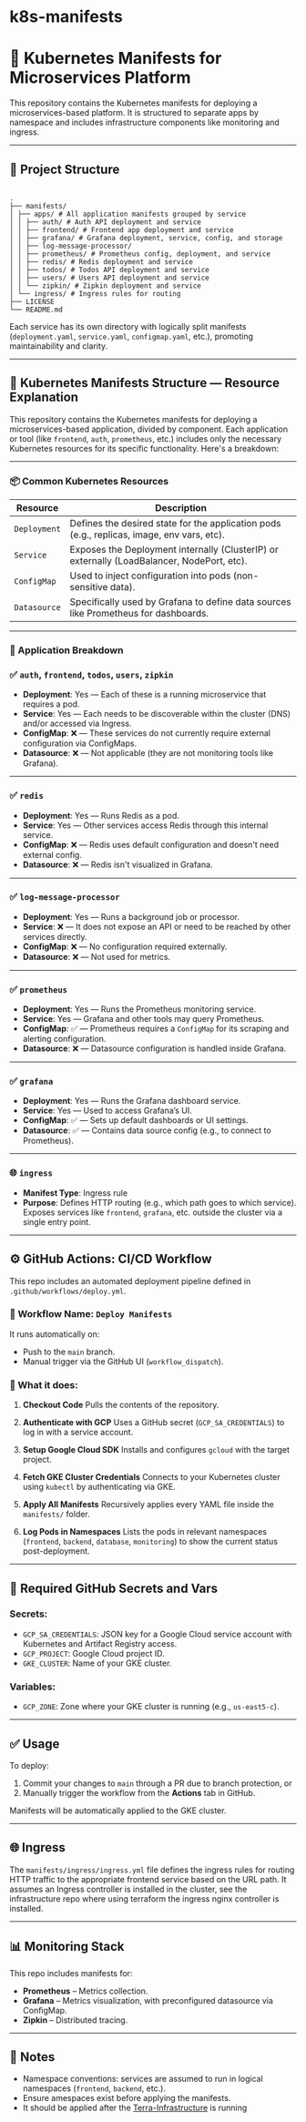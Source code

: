 # k8s-manifests

# 🚀 Kubernetes Manifests for Microservices Platform

This repository contains the Kubernetes manifests for deploying a microservices-based platform. It is structured to separate apps by namespace and includes infrastructure components like monitoring and ingress.

---

## 📁 Project Structure

```

.
├── manifests/
│ ├── apps/ # All application manifests grouped by service
│ │ ├── auth/ # Auth API deployment and service
│ │ ├── frontend/ # Frontend app deployment and service
│ │ ├── grafana/ # Grafana deployment, service, config, and storage
│ │ ├── log-message-processor/
│ │ ├── prometheus/ # Prometheus config, deployment, and service
│ │ ├── redis/ # Redis deployment and service
│ │ ├── todos/ # Todos API deployment and service
│ │ ├── users/ # Users API deployment and service
│ │ └── zipkin/ # Zipkin deployment and service
│ └── ingress/ # Ingress rules for routing
├── LICENSE
└── README.md

```

Each service has its own directory with logically split manifests (`deployment.yaml`, `service.yaml`, `configmap.yaml`, etc.), promoting maintainability and clarity.

---

## 📄 Kubernetes Manifests Structure — Resource Explanation

This repository contains the Kubernetes manifests for deploying a microservices-based application, divided by component. Each application or tool (like `frontend`, `auth`, `prometheus`, etc.) includes only the necessary Kubernetes resources for its specific functionality. Here's a breakdown:

---

### 📦 Common Kubernetes Resources

| Resource     | Description                                                                                |
| ------------ | ------------------------------------------------------------------------------------------ |
| `Deployment` | Defines the desired state for the application pods (e.g., replicas, image, env vars, etc). |
| `Service`    | Exposes the Deployment internally (ClusterIP) or externally (LoadBalancer, NodePort, etc). |
| `ConfigMap`  | Used to inject configuration into pods (non-sensitive data).                               |
| `Datasource` | Specifically used by Grafana to define data sources like Prometheus for dashboards.        |

---

### 🧩 Application Breakdown

### ✅ `auth`, `frontend`, `todos`, `users`, `zipkin`

- **Deployment**: Yes — Each of these is a running microservice that requires a pod.
- **Service**: Yes — Each needs to be discoverable within the cluster (DNS) and/or accessed via Ingress.
- **ConfigMap**: ❌ — These services do not currently require external configuration via ConfigMaps.
- **Datasource**: ❌ — Not applicable (they are not monitoring tools like Grafana).

---

### ✅ `redis`

- **Deployment**: Yes — Runs Redis as a pod.
- **Service**: Yes — Other services access Redis through this internal service.
- **ConfigMap**: ❌ — Redis uses default configuration and doesn't need external config.
- **Datasource**: ❌ — Redis isn't visualized in Grafana.

---

### ✅ `log-message-processor`

- **Deployment**: Yes — Runs a background job or processor.
- **Service**: ❌ — It does not expose an API or need to be reached by other services directly.
- **ConfigMap**: ❌ — No configuration required externally.
- **Datasource**: ❌ — Not used for metrics.

---

### ✅ `prometheus`

- **Deployment**: Yes — Runs the Prometheus monitoring service.
- **Service**: Yes — Grafana and other tools may query Prometheus.
- **ConfigMap**: ✅ — Prometheus requires a `ConfigMap` for its scraping and alerting configuration.
- **Datasource**: ❌ — Datasource configuration is handled inside Grafana.

---

### ✅ `grafana`

- **Deployment**: Yes — Runs the Grafana dashboard service.
- **Service**: Yes — Used to access Grafana’s UI.
- **ConfigMap**: ✅ — Sets up default dashboards or UI settings.
- **Datasource**: ✅ — Contains data source config (e.g., to connect to Prometheus).

---

### 🌐 `ingress`

- **Manifest Type**: Ingress rule
- **Purpose**: Defines HTTP routing (e.g., which path goes to which service). Exposes services like `frontend`, `grafana`, etc. outside the cluster via a single entry point.

---

## ⚙️ GitHub Actions: CI/CD Workflow

This repo includes an automated deployment pipeline defined in `.github/workflows/deploy.yml`.

### 🧩 Workflow Name: `Deploy Manifests`

It runs automatically on:

- Push to the `main` branch.
- Manual trigger via the GitHub UI (`workflow_dispatch`).

### 🔄 What it does:

1. **Checkout Code**
   Pulls the contents of the repository.

2. **Authenticate with GCP**
   Uses a GitHub secret (`GCP_SA_CREDENTIALS`) to log in with a service account.

3. **Setup Google Cloud SDK**
   Installs and configures `gcloud` with the target project.

4. **Fetch GKE Cluster Credentials**
   Connects to your Kubernetes cluster using `kubectl` by authenticating via GKE.

5. **Apply All Manifests**
   Recursively applies every YAML file inside the `manifests/` folder.

6. **Log Pods in Namespaces**
   Lists the pods in relevant namespaces (`frontend`, `backend`, `database`, `monitoring`) to show the current status post-deployment.

---

## 🔐 Required GitHub Secrets and Vars

### Secrets:

- `GCP_SA_CREDENTIALS`: JSON key for a Google Cloud service account with Kubernetes and Artifact Registry access.
- `GCP_PROJECT`: Google Cloud project ID.
- `GKE_CLUSTER`: Name of your GKE cluster.

### Variables:

- `GCP_ZONE`: Zone where your GKE cluster is running (e.g., `us-east5-c`).

---

## ✅ Usage

To deploy:

1. Commit your changes to `main` through a PR due to branch protection, or
2. Manually trigger the workflow from the **Actions** tab in GitHub.

Manifests will be automatically applied to the GKE cluster.

---

## 🌐 Ingress

The `manifests/ingress/ingress.yml` file defines the ingress rules for routing HTTP traffic to the appropriate frontend service based on the URL path. It assumes an Ingress controller is installed in the cluster, see the infrastructure repo where using terraform the ingress nginx controller is installed.

---

## 📊 Monitoring Stack

This repo includes manifests for:

- **Prometheus** – Metrics collection.
- **Grafana** – Metrics visualization, with preconfigured datasource via ConfigMap.
- **Zipkin** – Distributed tracing.

---

## 🧹 Notes

- Namespace conventions: services are assumed to run in logical namespaces (`frontend`, `backend`, etc.).
- Ensure amespaces exist before applying the manifests.
- It should be applied after the [Terra-Infrastructure](https://github.com/ArquisoftV-Microservice-Project/Terra-Infrastructure) is running
